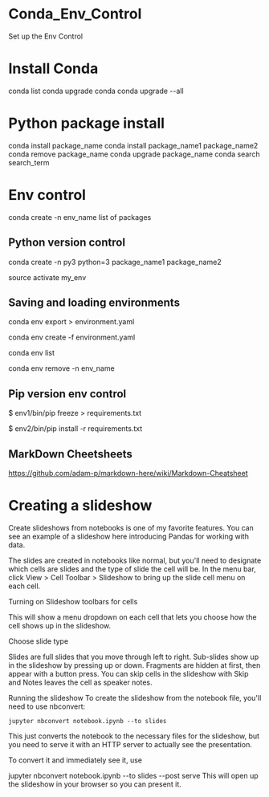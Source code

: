 # Conda_Env_Control
Set up the Env Control

# Install Conda
conda list
conda upgrade conda
conda upgrade --all

# Python package install
conda install package_name
conda install package_name1 package_name2
conda remove package_name
conda upgrade package_name
conda search search_term

# Env control
conda create -n env_name list of packages

## Python version control
conda create -n py3 python=3 package_name1 package_name2

source activate my_env

## Saving and loading environments
conda env export > environment.yaml

conda env create -f environment.yaml

conda env list

conda env remove -n env_name

## Pip version env control
$ env1/bin/pip freeze > requirements.txt

$ env2/bin/pip install -r requirements.txt

## MarkDown Cheetsheets
https://github.com/adam-p/markdown-here/wiki/Markdown-Cheatsheet



# Creating a slideshow
Create slideshows from notebooks is one of my favorite features. You can see an example of a slideshow here introducing Pandas for working with data.

The slides are created in notebooks like normal, but you'll need to designate which cells are slides and the type of slide the cell will be. In the menu bar, click View > Cell Toolbar > Slideshow to bring up the slide cell menu on each cell.


Turning on Slideshow toolbars for cells

This will show a menu dropdown on each cell that lets you choose how the cell shows up in the slideshow.


Choose slide type

Slides are full slides that you move through left to right. Sub-slides show up in the slideshow by pressing up or down. Fragments are hidden at first, then appear with a button press. You can skip cells in the slideshow with Skip and Notes leaves the cell as speaker notes.

Running the slideshow
To create the slideshow from the notebook file, you'll need to use nbconvert:

    jupyter nbconvert notebook.ipynb --to slides
This just converts the notebook to the necessary files for the slideshow, but you need to serve it with an HTTP server to actually see the presentation.

To convert it and immediately see it, use

jupyter nbconvert notebook.ipynb --to slides --post serve
This will open up the slideshow in your browser so you can present it.

